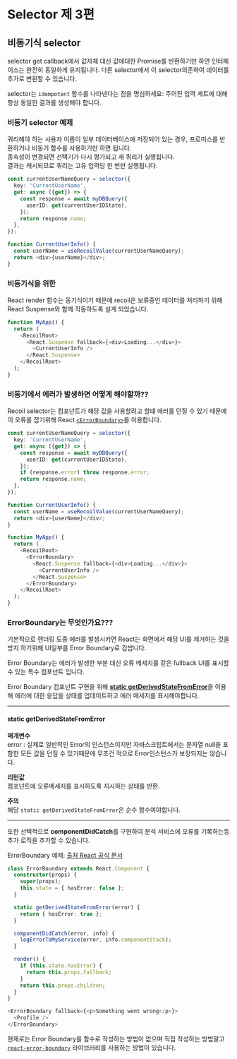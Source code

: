 # **Selector 제 3편**

## **비동기식 selector**

selector get callback에서 값자체 대신 값에대한 Promise를 반환하기만 하면 인터페이스는 완전히 동일하게 유지됩니다. 다른 selector에서 이 selector의존하여 데이터를 추가로 변환할 수 있습니다.  

selector는 `idempotent` 함수를 나타낸다는 점을 명심하세요: 주어진 입력 세트에 대해 항상 동일한 결과를 생성해야 합니다.

### 비동기 selector 예제

쿼리해야 하는 사용자 이름이 일부 데이터베이스에 저장되어 있는 경우, 프로미스를 반환하거나 비동기 함수를 사용하기만 하면 됩니다.  
종속성이 변경되면 선택기가 다시 평가되고 새 쿼리가 실행됩니다.  
결과는 캐시되므로 쿼리는 고유 입력당 한 번만 실행됩니다.  

```typescript
const currentUserNameQuery = selector({
  key: 'CurrentUserName',
  get: async ({get}) => {
    const response = await myDBQuery({
      userID: get(currentUserIDState),
    });
    return response.name;
  },
});

function CurrentUserInfo() {
  const userName = useRecoilValue(currentUserNameQuery);
  return <div>{userName}</div>;
}
```

### 비동기식을 위한

React render 함수는 동기식이기 때문에 recoil은 보류중인 데이터를 처리하기 위해 React Suspense와 함께 작동하도록 설계 되었습니다.

```typescript
function MyApp() {
  return (
    <RecoilRoot>
      <React.Suspense fallback={<div>Loading...</div>}>
        <CurrentUserInfo />
      </React.Suspense>
    </RecoilRoot>
  );
}
```

### 비동기에서 에러가 발생하면 어떻게 해야할까??

Recoil selector는 컴포넌트가 해당 값을 사용할려고 할떄 에러를 던질 수 있기 때문에 이 오류를 잡기위해 React [`<ErrorBoundary>`](https://react.dev/reference/react/Component#catching-rendering-errors-with-an-error-boundary)를 이용합니다.

```typescript
const currentUserNameQuery = selector({
  key: 'CurrentUserName',
  get: async ({get}) => {
    const response = await myDBQuery({
      userID: get(currentUserIDState),
    });
    if (response.error) throw response.error;
    return response.name;
  },
});

function CurrentUserInfo() {
  const userName = useRecoilValue(currentUserNameQuery);
  return <div>{userName}</div>;
}

function MyApp() {
  return (
    <RecoilRoot>
      <ErrorBoundary>
        <React.Suspense fallback={<div>Loading...</div>}>
          <CurrentUserInfo />
        </React.Suspense>
      </ErrorBoundary>
    </RecoilRoot>
  );
}
```

### ErrorBoundary는 무엇인가요???

기본적으로 렌더링 도중 에러를 발생시키면 React는 화면에서 해당 UI를 제거하는 것을 방지 하기위해 UI일부를 Error Boundary로 감쌉니다.  

Error Boundary는 에러가 발생한 부분 대신 오류 메세지를 같은 fullback UI를 표시할 수 있는 특수 컴포넌트 입니다.  

Error Boundary 컴포넌트 구현을 위해 [**static getDerivedStateFromError**](#static-getderivedstatefromerror)을 이용해 에러에 대한 응답을 상태를 업데이트하고 에러 메세지를 표시해야합니다.  

---

#### static getDerivedStateFromError

**매개변수**  
error : 실제로 일반적인 Error의 인스턴스이지만 자바스크립트에서는 문자열 null을 포함한 모든 값을 던질 수 있기때문에 무조건 적으로 Error인스턴스가 보장되지는 않습니다.  

**리턴값**  
컴포넌트에 오류메세지를 표시하도록 지시하는 상태를 반환.

**주의**  
해당 `static getDerivedStateFromError`은 순수 함수여야합니다.

---

또한 선택적으로 **componentDidCatch**를 구현하여 분석 서비스에 오류를 기록하는등 추가 로직을 추가할 수 있습니다.  

ErrorBoundary 예제: [출처 React 공식 문서](https://react.dev/reference/react/Component#catching-rendering-errors-with-an-error-boundary)

```typescript
class ErrorBoundary extends React.Component {
  constructor(props) {
    super(props);
    this.state = { hasError: false };
  }

  static getDerivedStateFromError(error) {
    return { hasError: true };
  }

  componentDidCatch(error, info) {
    logErrorToMyService(error, info.componentStack);
  }

  render() {
    if (this.state.hasError) {
      return this.props.fallback;
    }
    return this.props.children;
  }
}

<ErrorBoundary fallback={<p>Something went wrong</p>}>
  <Profile />
</ErrorBoundary>
```

현재로는 Error Boundary를 함수로 작성하는 방법이 없으며 직접 작성하는 방법말고 [`react-error-boundary`](https://github.com/bvaughn/react-error-boundary) 라이브러리를 사용하는 방법이 있습니다.

